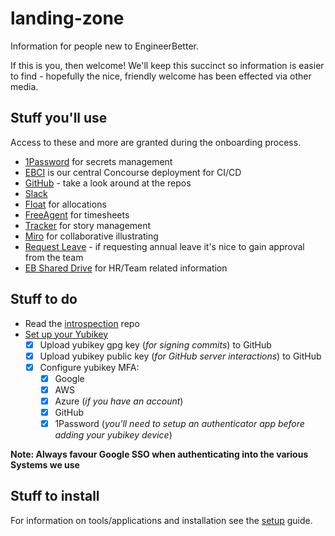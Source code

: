 # landing-zone

Information for people new to EngineerBetter.

If this is you, then welcome! We'll keep this succinct so information is easier to find - hopefully the nice, friendly welcome has been effected via other media.

## Stuff you'll use

Access to these and more are granted during the onboarding process.

* [1Password](https://engineerbetter.1password.com) for secrets management
* [EBCI](https://ci.engineerbetter.com) is our central Concourse deployment for CI/CD
* [GitHub](https://github.com/EngineerBetter) - take a look around at the repos
* [Slack](https://engineerbetter.slack.com)
* [Float](https://engineerbetter.float.com) for allocations
* [FreeAgent](https://engineerbetter.freeagent.com) for timesheets
* [Tracker](https://www.pivotaltracker.com) for story management
* [Miro](https://miro.com) for collaborative illustrating
* [Request Leave](https://docs.google.com/forms/d/e/1FAIpQLSdl04LSm1mUzdE1uVw2ZZAQQK_HBS4fOEfldrub0MnvYDBW3A/viewform) - if requesting annual leave it's nice to gain approval from the team
* [EB Shared Drive](https://drive.google.com/drive/folders/1qKZKCuIK9jF_skUv5R0mF7f9MoSYxu8e) for HR/Team related information

## Stuff to do

* Read the [introspection](https://github.com/EngineerBetter/introspection) repo
* [Set up your Yubikey](https://www.engineerbetter.com/blog/yubikey-all-the-things/)
  - [x] Upload yubikey gpg key (_for signing commits_) to GitHub
  - [x] Upload yubikey public key (_for GitHub server interactions_) to GitHub
  - [x] Configure yubikey MFA:
    - [x] Google
    - [x] AWS
    - [x] Azure (_if you have an account_)
    - [x] GitHub
    - [x] 1Password (_you'll need to setup an authenticator app before adding your yubikey device_)

**Note: Always favour Google SSO when authenticating into the various Systems we use**

## Stuff to install

For information on tools/applications and installation see the [setup](setup/setup.md) guide.
